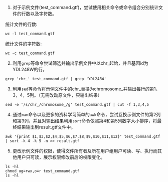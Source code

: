 1. 对于示例文件(test_command.gtf)，尝试使用相关命令或命令组合分别统计文件的行数以及字符数。

统计文件的行数:
```
wc -l test_command.gtf
```

统计文件的字符数:
```
wc -c test_command.gtf
```

2. 利用`grep`等命令尝试筛选并输出示例文件中以chr_起始，并且基因id为YDL248W的行。
```
grep 'chr_' test_command.gtf | grep 'YDL248W'
```


3. 利用`sed`等命令将示例文件中的chr_替换为chromosome_并输出每行的第1，3，4，5列。（无需改动原文件，只输出结果）
```
sed -e '/s/chr_/chromosome_/g' test_command.gtf | cut -f 1,3,4,5
```

4. 通过`man`命令以及更多的资料学习简单的`awk`命令，尝试互换示例文件的第2列和第3列，并且对输出结果利用`sort`命令依照第4和第5列数字大小排序，将最终结果输出到result.gtf文件中。
```
awk '{print $1,$3,$2,$4,$5,$6,$7,$8,$9,$10,$11,$12}' test_command.gtf | sort -k 4 -k 5 -n >> result.gtf
```

5. 更改示例文件的权限，使得文件所有者及所在用户组用户可读、写、执行而其他用户只可读，展示权限修改前后的权限变化。
```
ls -hl
chmod ug=rwx,o=r test_command.gtf
ls -hl
```
